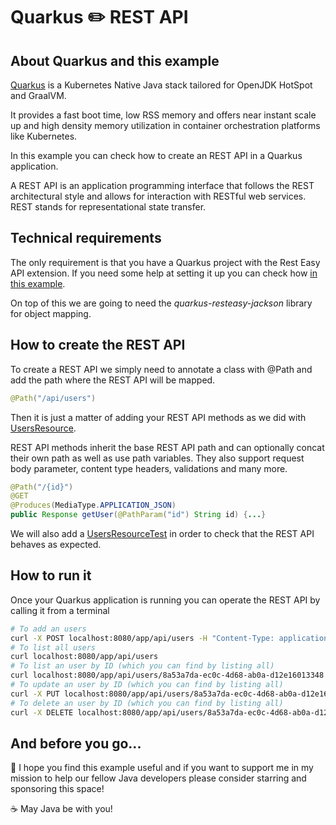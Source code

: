 # Quarkus :pencil2: REST API

## About Quarkus and this example

[Quarkus](https://quarkus.io/) is a Kubernetes Native Java stack tailored for OpenJDK HotSpot and GraalVM.

It provides a fast boot time, low RSS memory and offers near instant scale up and high density memory utilization in container orchestration platforms like Kubernetes.

In this example you can check how to create an REST API in a Quarkus application.

A REST API is an application programming interface that follows the REST architectural style and allows for interaction with RESTful web services. REST stands for representational state transfer.

## Technical requirements

The only requirement is that you have a Quarkus project with the Rest Easy API extension. If you need some help at setting it up you can check how [in this example](https://github.com/codewithhades/quarkus-basic-setup).

On top of this we are going to need the _quarkus-resteasy-jackson_ library for object mapping.

## How to create the REST API

To create a REST API we simply need to annotate a class with @Path and add the path where the REST API will be mapped.

````java
@Path("/api/users")
````
Then it is just a matter of adding your REST API methods as we did with [UsersResource](src/main/java/com/codewithhades/quarkus/restapi/UsersResource.java).

REST API methods inherit the base REST API path and can optionally concat their own path as well as use path variables. They also support request body parameter, content type headers, validations and many more.

````java
@Path("/{id}")
@GET
@Produces(MediaType.APPLICATION_JSON)
public Response getUser(@PathParam("id") String id) {...}
````
We will also add a [UsersResourceTest](src/test/java/com/codewithhades/quarkus/restapi/UsersResourceTest.java) in order to check that the REST API behaves as expected.

## How to run it

Once your Quarkus application is running you can operate the REST API by calling it from a terminal

````bash
# To add an users
curl -X POST localhost:8080/app/api/users -H "Content-Type: application/json" -d '{"name": "Anakin","surname":"Skywalker"}'
# To list all users
curl localhost:8080/app/api/users
# To list an user by ID (which you can find by listing all)
curl localhost:8080/app/api/users/8a53a7da-ec0c-4d68-ab0a-d12e16013348
# To update an user by ID (which you can find by listing all)
curl -X PUT localhost:8080/app/api/users/8a53a7da-ec0c-4d68-ab0a-d12e16013348 -H "Content-Type: application/json" -d '{"name": "Darth","surname":"Vader"}'
# To delete an user by ID (which you can find by listing all)
curl -X DELETE localhost:8080/app/api/users/8a53a7da-ec0c-4d68-ab0a-d12e16013348
````
## And before you go...

:pray: I hope you find this example useful and if you want to support me in my mission to help our fellow Java developers please consider starring and sponsoring this space!

:coffee: May Java be with you!